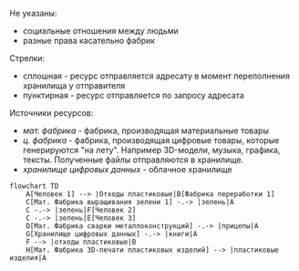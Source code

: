 Не указаны:
- социальные отношения между людьми
- разные права касательно фабрик

Стрелки:
- сплошная - ресурс отправляется адресату в момент переполнения хранилища у отправителя
- пунктирная - ресурс отправляется по запросу адресата

Источники ресурсов:
- *мат. фабрика* - фабрика, производящая материальные товары
- *ц. фабрика* - фабрика, производящая цифровые товары, которые генерируются "на лету". Например 3D-модели, музыка, графика, тексты. Полученные файлы отправляются в хранилище.
- *хранилище цифровых данных* - облачное хранилище

```mermaid
flowchart TD
    A[Человек 1] --> |Отходы пластиковые|B[Фабрика переработки 1]
    C[Мат. Фабрика выращивания зелени 1] -.-> |зелень|A
    C -.-> |зелень|F[Человек 2]
    C -.-> |зелень|E[Человек 3]
    D[Мат. Фабрика сварки металлоконструкций] -.-> |прицепы|A
    G[Хранилище цифровых данных] -.-> |книги|A
    F --> |отходы пластиковые|B
    H[Мат. Фабрика 3D-печати пластиковых изделий] --> |пластиковые изделия|A

```
